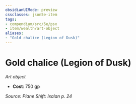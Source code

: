 ```yaml
---
obsidianUIMode: preview
cssclasses: json5e-item
tags:
- compendium/src/5e/psx
- item/wealth/art-object
aliases: 
- "Gold chalice (Legion of Dusk)"
---
```

# Gold chalice (Legion of Dusk)
*Art object*  

- **Cost**: 750 gp

*Source: Plane Shift: Ixalan p. 24*